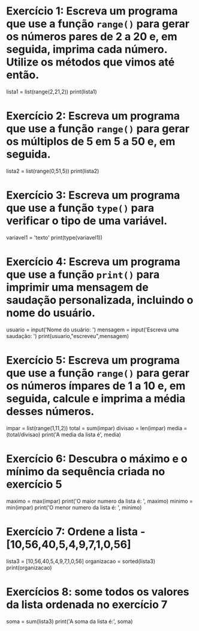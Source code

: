 # **Exercício 1:** Escreva um programa que use a função `range()` para gerar os números pares de 2 a 20 e, em seguida, imprima cada número. Utilize os métodos que vimos até então. 
lista1 = list(range(2,21,2))
print(lista1)



# **Exercício 2:** Escreva um programa que use a função `range()` para gerar os múltiplos de 5 em 5 a 50 e, em seguida.
lista2 = list(range(0,51,5))
print(lista2)



# **Exercício 3:** Escreva um programa que use a função `type()` para verificar o tipo de uma variável.
variavel1 = 'texto'
print(type(variavel1))



# **Exercício 4:** Escreva um programa que use a função `print()` para imprimir uma mensagem de saudação personalizada, incluindo o nome do usuário.
usuario = input('Nome do usuário: ')
mensagem = input('Escreva uma saudação: ')
print(usuario,"escreveu",mensagem)



# **Exercício 5:** Escreva um programa que use a função `range()` para gerar os números ímpares de 1 a 10 e, em seguida, calcule e imprima a média desses números.
impar = list(range(1,11,2))
total = sum(impar)
divisao = len(impar)
media = (total/divisao)
print('A media da lista é', media)





# **Exercício 6:** Descubra o máximo e o mínimo da sequência criada no  exercício 5
maximo = max(impar)
print('O maior numero da lista é: ', maximo)
minimo = min(impar)
print('O menor numero da lista é: ', minimo)


# **Exercício 7:** Ordene a lista  -  [10,56,40,5,4,9,7,1,0,56]
lista3 = [10,56,40,5,4,9,7,1,0,56]
organizacao = sorted(lista3)
print(organizacao)


# **Exercícios 8:**  some todos os valores da lista ordenada no exercício 7
soma = sum(lista3)
print('A soma da lista é:', soma)
